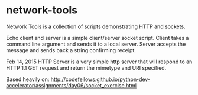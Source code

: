 # network-tools

Network Tools is a collection of scripts demonstrating HTTP and sockets.

Echo client and server is a simple client/server socket script. Client takes a command line argument and sends it to a local server.  Server accepts the message and sends back a string confirming receipt.

Feb 14, 2015
HTTP Server is a very simple http server that will respond to an HTTP 1.1 GET request and return the mimetype and URI specified.

Based heavily on: http://codefellows.github.io/python-dev-accelerator/assignments/day06/socket_exercise.html